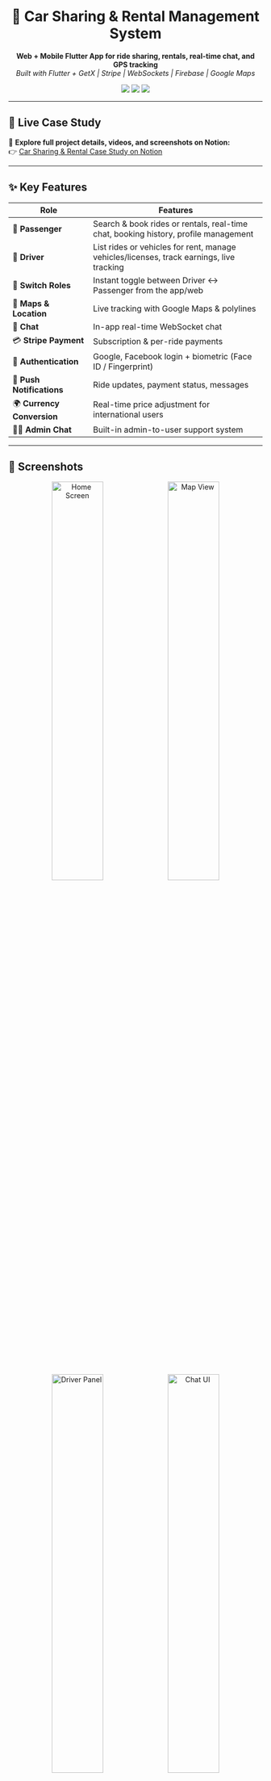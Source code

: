 <h1 align="center">🚗 Car Sharing & Rental Management System</h1>

<p align="center">
  <b>Web + Mobile Flutter App for ride sharing, rentals, real-time chat, and GPS tracking</b><br>
  <i>Built with Flutter + GetX | Stripe | WebSockets | Firebase | Google Maps</i>
</p>

<p align="center">
  <img src="https://img.shields.io/github/languages/top/your-github/car-sharing-app?color=blue&style=flat-square">
  <img src="https://img.shields.io/badge/Platform-Web%20+%20Mobile-success?style=flat-square">
  <img src="https://img.shields.io/badge/Flutter-GetX-blueviolet?style=flat-square">
</p>

---

## 🔗 Live Case Study

📄 **Explore full project details, videos, and screenshots on Notion:**  
👉 [Car Sharing & Rental Case Study on Notion](https://www.notion.so/Car-Sharing-Rental-Management-System-22f3f213f7a88051a59ae73d178e0b41)

---

## ✨ Key Features

| Role | Features |
|------|----------|
| 👤 **Passenger** | Search & book rides or rentals, real-time chat, booking history, profile management |
| 🚗 **Driver** | List rides or vehicles for rent, manage vehicles/licenses, track earnings, live tracking |
| 🔁 **Switch Roles** | Instant toggle between Driver ↔ Passenger from the app/web |
| 📍 **Maps & Location** | Live tracking with Google Maps & polylines |
| 💬 **Chat** | In-app real-time WebSocket chat |
| 💳 **Stripe Payment** | Subscription & per-ride payments |
| 🔐 **Authentication** | Google, Facebook login + biometric (Face ID / Fingerprint) |
| 🔔 **Push Notifications** | Ride updates, payment status, messages |
| 🌍 **Currency Conversion** | Real-time price adjustment for international users |
| 🧑‍💼 **Admin Chat** | Built-in admin-to-user support system |

---

## 📸 Screenshots

<p align="center">
  <img src="https://your-screenshot-link-1.com" alt="Home Screen" width="45%" />
  <img src="https://your-screenshot-link-2.com" alt="Map View" width="45%" />
</p>

<p align="center">
  <img src="https://your-screenshot-link-3.com" alt="Driver Panel" width="45%" />
  <img src="https://your-screenshot-link-4.com" alt="Chat UI" width="45%" />
</p>

---

## 🎥 Demo Video

https://www.youtube.com/watch?v=your-video-id *(Unlisted)*

---

## 📦 Tech Stack

| Area | Technology |
|------|------------|
| Frontend | Flutter (Web + Mobile) |
| State Management | GetX |
| Real-Time Chat | WebSocket |
| Payments | Stripe API |
| Maps | Google Maps SDK |
| Auth | Google, Facebook, Biometric |
| Notifications | Firebase Cloud Messaging |
| Currency | Real-Time Exchange API |

---

## 📂 Project Modules

